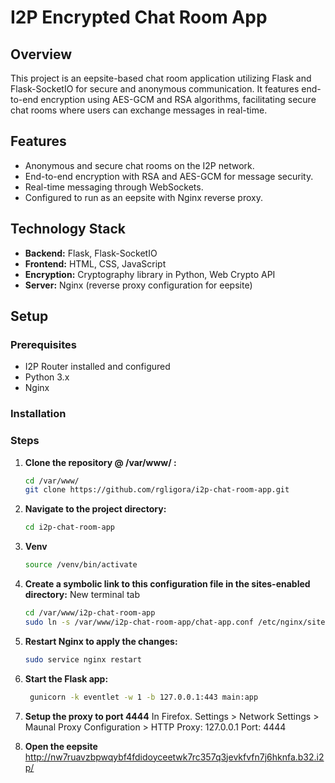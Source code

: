 # I2P Encrypted Chat Room App

## Overview
This project is an eepsite-based chat room application utilizing Flask and Flask-SocketIO for secure and anonymous communication. It features end-to-end encryption using AES-GCM and RSA algorithms, facilitating secure chat rooms where users can exchange messages in real-time.

## Features
- Anonymous and secure chat rooms on the I2P network.
- End-to-end encryption with RSA and AES-GCM for message security.
- Real-time messaging through WebSockets.
- Configured to run as an eepsite with Nginx reverse proxy.

## Technology Stack
- **Backend:** Flask, Flask-SocketIO
- **Frontend:** HTML, CSS, JavaScript
- **Encryption:** Cryptography library in Python, Web Crypto API
- **Server:** Nginx (reverse proxy configuration for eepsite)


## Setup

### Prerequisites
- I2P Router installed and configured
- Python 3.x
- Nginx

### Installation

### Steps
1. **Clone the repository @ /var/www/ :**

   ```bash
   cd /var/www/
   git clone https://github.com/rgligora/i2p-chat-room-app.git

2. **Navigate to the project directory:**
    ```bash
   cd i2p-chat-room-app

3. **Venv**
   ```bash
   source /venv/bin/activate

4. **Create a symbolic link to this configuration file in the sites-enabled directory:**
   New terminal tab
   ```bash
   cd /var/www/i2p-chat-room-app
   sudo ln -s /var/www/i2p-chat-room-app/chat-app.conf /etc/nginx/sites-enabled

5. **Restart Nginx to apply the changes:**
   ```bash
   sudo service nginx restart

6. **Start the Flask app:**
   ```bash
    gunicorn -k eventlet -w 1 -b 127.0.0.1:443 main:app

7. **Setup the proxy to port 4444**
    In Firefox. Settings > Network Settings > Maunal Proxy Configuration > HTTP Proxy: 127.0.0.1 Port: 4444

8. **Open the eepsite**
    http://nw7ruavzbpwqybf4fdidoyceetwk7rc357q3jevkfvfn7j6hknfa.b32.i2p/
